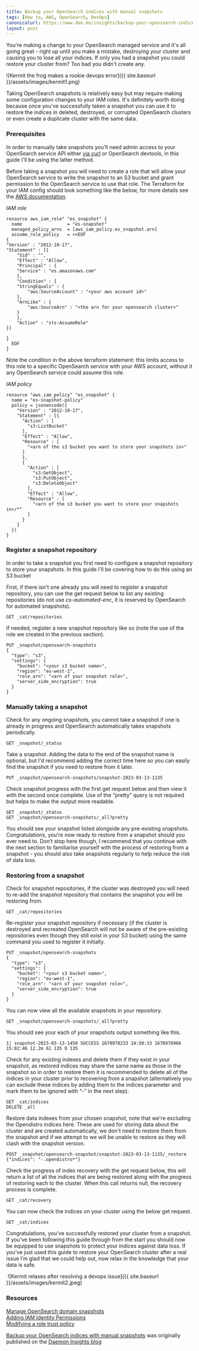 ```yaml
---
title: Backup your OpenSearch indices with manual snapshots
tags: [How to, AWS, OpenSearch, DevOps]
canonicalurl: https://www.dae.mn/insights/backup-your-opensearch-indices-with-manual-snapshots
layout: post
---
```


You're making a change to your OpenSearch managed service and it's all going great - right up until you make a mistake, destroying your cluster and causing you to lose all your indices. If only you had a snapshot you could restore your cluster from? Too bad you didn't create any. 

![Kermit the frog makes a rookie devops error]({{ site.baseurl }}/assets/images/kermit1.png)

Taking OpenSearch snapshots is relatively easy but may require making some configuration changes to your IAM roles. It's definitely worth doing because once you've successfully taken a snapshot you can use it to restore the indices in deleted, destroyed, or corrupted OpenSearch clusters or even create a duplicate cluster with the same data.

### Prerequisites

In order to manually take snapshots you'll need admin access to your OpenSearch service API either [via curl](https://docs.aws.amazon.com/opensearch-service/latest/developerguide/managedomains-snapshots.html#:~:text=every%20half%20hour.-,Take%20a%20snapshot,-You%20specify%20the) or OpenSearch devtools, in this guide I'll be using the latter method.

Before taking a snapshot you will need to create a role that will allow your OpenSearch service to write the snapshot to an S3 bucket and grant permission to the OpenSearch service to use that role. The Terraform for your IAM config should look something like the below, for more details see the [AWS documentation](https://docs.aws.amazon.com/IAM/latest/UserGuide/access_policies_manage-attach-detach.html#add-policies-console).

_IAM role_
```
resource aws_iam_role" "es_snapshot" {
  name                 = "es-snapshot"
  managed_policy_arns  = [aws_iam_policy.es_snapshot.arn]
  assume_role_policy   = <<EOF
{
"Version" : "2012-10-17",
"Statement" : [{
    "Sid" : "",
    "Effect" : "Allow",
    "Principal" : {
    "Service" : "es.amazonaws.com"
    },
    "Condition" : {
    "StringEquals" : {
        "aws:SourceAccount" : "<your aws account id>"
    },
    "ArnLike" : {
        "aws:SourceArn" : "<the arn for your opensearch cluster>"
    }
    },
    "Action" : "sts:AssumeRole"
}]

}
  EOF
}
```

Note the condition in the above terraform statement: this limits access to this role to a specific OpenSearch service with your AWS account, without it any OpenSearch service could assume this role.

_IAM policy_
```
resource "aws_iam_policy" "es_snapshot" {
  name = "es-snapshot-policy"
  policy = jsonencode({
    "Version" : "2012-10-17",
    "Statement" : [{
      "Action" : [
        "s3:ListBucket"
      ],
      "Effect" : "Allow",
      "Resource" : [
        "<arn of the s3 bucket you want to store your snapshots in>"
      ]
      },
      {
        "Action" : [
          "s3:GetObject",
          "s3:PutObject",
          "s3:DeleteObject"
        ],
        "Effect" : "Allow",
        "Resource" : [
          "<arn of the s3 bucket you want to store your snapshots in>/*"
        ]
      }
    ]
  })
}
```

### Register a snapshot repository

In order to take a snapshot you first need to configure a snapshot repository to store your snapshots. In this guide I'll be covering how to do this using an S3 bucket

First, if there isn't one already you will need to register a snapshot repository, you can use the get request below to list any existing repositories (do not use _cs-automated-enc_, it is reserved by OpenSearch for automated snapshots).
```
GET _cat/repositories
```

If needed, register a new snapshot repository like so (note the use of the role we created in the previous section).
```
PUT _snapshot/opensearch-snapshots
{
  "type": "s3",
  "settings": {
    "bucket": "<your s3 bucket name>",
    "region": "eu-west-1",
    "role_arn": "<arn of your snapshot role>",
    "server_side_encryption": true
  }
}
```

### Manually taking a snapshot

Check for any ongoing snapshots, you cannot take a snapshot if one is already in progress and OpenSearch automatically takes snapshots periodically.
```
GET _snapshot/_status
```

Take a snapshot. Adding the data to the end of the snapshot name is optional, but I'd recommend adding the correct time here so you can easily find the snapshot if you need to restore from it later.
```
PUT _snapshot/opensearch-snapshots/snapshot-2023-03-13-1135
```

Check snapshot progress with the first get request below and then view it with the second once complete. Use of the “pretty” query is not required but helps to make the output more readable.
```
GET _snapshot/_status
GET _snapshot/opensearch-snapshots/_all?pretty
```

You should see your snapshot listed alongside any pre-existing snapshots. Congratulations, you’re now ready to restore from a snapshot should you ever need to. Don’t stop here though, I recommend that you continue with the next section to familiarise yourself with the process of restoring from a snapshot - you should also take snapshots regularly to help reduce the risk of data loss.

### Restoring from a snapshot


Check for snapshot repositories, if the cluster was destroyed you will need to re-add the snapshot repository that contains the snapshot you will be restoring from.
```
GET _cat/repositories
```

Re-register your snapshot repository if necessary (if the cluster is destroyed and recreated OpenSearch will not be aware of the pre-existing repositories even though they still exist in your S3 bucket) using the same command you used to register it initially.
```
PUT _snapshot/opensearch-snapshots
{
  "type": "s3",
  "settings": {
    "bucket": "<your s3 bucket name>",
    "region": "eu-west-1",
    "role_arn": "<arn of your snapshot role>",
    "server_side_encryption": true
  }
}
```

You can now view all the available snapshots in your repository.
```
GET _snapshot/opensearch-snapshots/_all?pretty
```

You should see your each of your snapshots output something like this.
```
1| snapshot-2023-03-13-1450 SUCCESS 1678978233 14:50:33 1678978966 15:02:46 12.2m 61 135 0 135
```

Check for any existing indexes and delete them if they exist in your snapshot, as restored indices may share the same name as those in the snapshot so in order to restore them it is recommended to delete all of the indices in your cluster prior to recovering from a snapshot (alternatively you can exclude these indices by adding them to the indices parameter and mark them to be ignored with “-” in the next step).
```
GET _cat/indices
DELETE _all
```

Restore data indexes from your chosen snapshot, note that we're excluding the Opendistro indices here. These are used for storing data about the cluster and are created automatically, we don't need to restore them from the snapshot and if we attempt to we will be unable to restore as they will clash with the snapshot version.
```
POST _snapshot/opensearch-snapshot/snapshot-2023-03-13-1135/_restore
{"indices": "-.opendistro*"}
```

Check the progress of index recovery with the get request below, this will return a list of all the indices that are being restored along with the progress of restoring each to the cluster. When this call returns null, the recovery process is complete.
```
GET _cat/recovery
```

You can now check the indices on your cluster using the below get request.
```
GET _cat/indices
```

Congratulations, you’ve successfully restored your cluster from a snapshot. If you’ve been following this guide through from the start you should now be equipped to use snapshots to protect your indices against data loss. If you’ve just used this guide to restore your OpenSearch cluster after a real issue I’m glad that we could help out, now relax in the knowledge that your data is safe.

 ![Kermit relaxes after resolving a devops issue]({{ site.baseurl }}/assets/images/kermit2.jpeg)

### Resources

[Manage OpenSearch domain snapshots](https://docs.aws.amazon.com/opensearch-service/latest/developerguide/managedomains-snapshots.html)  
[Adding IAM Identity Permissions](https://docs.aws.amazon.com/IAM/latest/UserGuide/access_policies_manage-attach-detach.html#add-policies-console)  
[Modifying a role trust policy](https://docs.aws.amazon.com/IAM/latest/UserGuide/roles-managingrole-editing-console.html#roles-managingrole_edit-trust-policy)

[Backup your OpenSearch indices with manual snapshots](https://www.dae.mn/insights/backup-your-opensearch-indices-with-manual-snapshots) was originally published on the [Daemon Insights blog](https://www.dae.mn/insights)